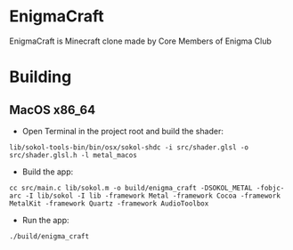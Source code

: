 # EnigmaCraft
EnigmaCraft is Minecraft clone made by Core Members of Enigma Club

# Building

## MacOS x86_64

- Open Terminal in the project root and build the shader:
```
lib/sokol-tools-bin/bin/osx/sokol-shdc -i src/shader.glsl -o src/shader.glsl.h -l metal_macos
```
- Build the app:
```
cc src/main.c lib/sokol.m -o build/enigma_craft -DSOKOL_METAL -fobjc-arc -I lib/sokol -I lib -framework Metal -framework Cocoa -framework MetalKit -framework Quartz -framework AudioToolbox
```
- Run the app:
```
./build/enigma_craft
```
